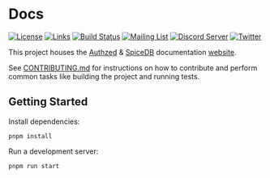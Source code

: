 # Docs

[![License](https://img.shields.io/badge/license-Apache--2.0-blue.svg "Apache 2.0 License")](https://www.apache.org/licenses/LICENSE-2.0.html)
[![Links](https://github.com/authzed/docs/actions/workflows/link-checker.yaml/badge.svg "Links")](https://github.com/authzed/docs/actions/workflows/link-checker.yaml)
[![Build Status](https://github.com/authzed/docs/workflows/Lint/badge.svg "GitHub Actions")](https://github.com/authzed/docs/actions)
[![Mailing List](https://img.shields.io/badge/email-google%20groups-4285F4 "authzed-oss@googlegroups.com")](https://groups.google.com/g/authzed-oss)
[![Discord Server](https://img.shields.io/discord/844600078504951838?color=7289da&logo=discord "Discord Server")](https://discord.gg/jTysUaxXzM)
[![Twitter](https://img.shields.io/twitter/follow/authzed?color=%23179CF0&logo=twitter&style=flat-square "@authzed on Twitter")](https://twitter.com/authzed)

This project houses the [Authzed] & [SpiceDB] documentation [website].

[Authzed]: https://authzed.com
[SpiceDB]: https://github.com/authzed/spicedb
[website]: https://authzed.com/docs

See [CONTRIBUTING.md](/CONTRIBUTING.md) for instructions on how to contribute and perform common tasks like building the project and running tests.

## Getting Started

Install dependencies:

```
pnpm install
```

Run a development server:

```
pnpm run start
```

